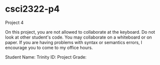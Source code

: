 # csci2322-p4
Project 4

On this project, you are not allowed to collaborate at the keyboard. Do not look at other student's
code.  You may collaborate on a whiteboard or on paper.
If you are having problems with syntax or semantics errors, I encourage you to come to my office hours.

Student Name:
Trinity ID: 
Project Grade:
